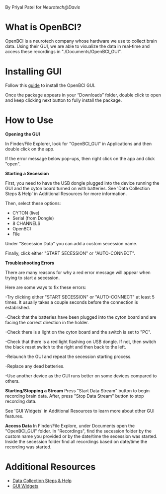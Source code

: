 By Priyal Patel for _Neurotech@Davis_

# What is OpenBCI?

OpenBCI is a neurotech company whose hardware we use to collect brain data. Using their GUI, we are able to visualize the data in real-time and access these recordings in "./Documents/OpenBCI_GUI".

# Installing GUI

Follow this [guide](https://openbci.com/downloads) to install the OpenBCI GUI.

Once the package appears in your “Downloads” folder, double click to open and keep clicking next button to fully install the package.

# How to Use

**Opening the GUI**

In Finder/File Explorer, look for "OpenBCI_GUI" in Applications and then double click on the app.

If the error message below pop-ups, then right click on the app and click "open".

**Starting a Secession**

First, you need to have the USB dongle plugged into the device running the GUI and the cyton board turned on with batteries. See 'Data Collection Steps & Help' in Additional Resources for more information.

Then, select these options:

- CYTON (live)
- Serial (from Dongle)
- 8 CHANNELS
- OpenBCI
- File

Under "Secession Data" you can add a custom secession name.

Finally, click either "START SECESSION" or "AUTO-CONNECT".

**Troubleshooting Errors**

There are many reasons for why a red error message will appear when trying to start a secession.

Here are some ways to fix these errors:

-Try clicking either "START SECESSION" or "AUTO-CONNECT" at least 5 times. It usually takes a couple seconds before the connection is established.

-Check that the batteries have been plugged into the cyton board and are facing the correct direction in the holder.

-Check there is a light on the cyton board and the switch is set to "PC".

-Check that there is a red light flashing on USB dongle. If not, then switch the black reset switch to the right and then back to the left.

-Relaunch the GUI and repeat the secession starting process.

-Replace any dead batteries.

-Use another device as the GUI runs better on some devices compared to others.

**Starting/Stopping a Stream**
Press "Start Data Stream" button to begin recording brain data. After, press "Stop Data Stream" button to stop recording data.

See 'GUI Widgets' in Additional Resources to learn more about other GUI features.

**Access Data**
In Finder/File Explore, under Documents open the "OpenBCI_GUI" folder. In "Recordings", find the secession folder by the custom name you provided or by the date/time the secession was started. Inside the secession folder find all recordings based on date/time the recording was started.

# Additional Resources

- [Data Collection Steps & Help](https://www.notion.so/dhruvsangamwar/Data-Collection-Steps-Help-aa6f47acb4be4ee894257f751f9f2efd?pvs=4)
- [GUI Widgets](https://docs.openbci.com/Software/OpenBCISoftware/GUIWidgets/)
